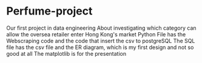 # Perfume-project
Our first project in data engineering
About investigating which category can allow the oversea retailer enter Hong Kong's market
Python File has the Webscraping code and the code that insert the csv to postgreSQL
The SQL file has the csv file and the ER diagram, which is my first design and not so good at all
The matplotlib is for the presentation 
